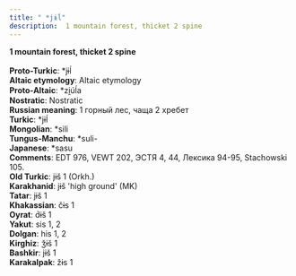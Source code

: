 ```yaml
---
title: " *jɨĺ"
description:  1 mountain forest, thicket 2 spine
---
```

<p data-pagefind-weight="0.5">
<strong> 1 mountain forest, thicket 2 spine</strong><br><br>
<strong>Proto-Turkic</strong>:  *jɨĺ<br>
<strong>Altaic etymology</strong>:  Altaic etymology<br>
<strong> Proto-Altaic</strong>:  *zi̯úĺa<br>
<strong>Nostratic</strong>:  Nostratic<br>
<strong>Russian meaning</strong>:  1 горный лес, чаща 2 хребет<br>
<strong>Turkic</strong>:  *jɨĺ<br>
<strong>Mongolian</strong>:  *sili<br>
<strong>Tungus-Manchu</strong>:  *suli-<br>
<strong>Japanese</strong>:  *sasu<br>
<strong>Comments</strong>:  EDT 976, VEWT 202, ЭСТЯ 4, 44, Лексика 94-95, Stachowski 105.<br>
<strong>Old Turkic</strong>:  jɨš 1 (Orkh.)<br>
<strong>Karakhanid</strong>:  jɨš 'high ground' (MK)<br>
<strong>Tatar</strong>:  jɨš 1<br>
<strong>Khakassian</strong>:  čɨs 1<br>
<strong>Oyrat</strong>:  d́ɨš 1<br>
<strong>Yakut</strong>:  sis 1, 2<br>
<strong>Dolgan</strong>:  his 1, 2<br>
<strong>Kirghiz</strong>:  ǯɨš 1<br>
<strong>Bashkir</strong>:  jɨš 1<br>
<strong>Karakalpak</strong>:  žɨs 1<br>

</p>
